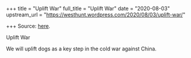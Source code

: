 +++
title = "Uplift War"
full_title = "Uplift War"
date = "2020-08-03"
upstream_url = "https://westhunt.wordpress.com/2020/08/03/uplift-war/"

+++
Source: [here](https://westhunt.wordpress.com/2020/08/03/uplift-war/).

Uplift War

We will uplift dogs as a key step in the cold war against China.
